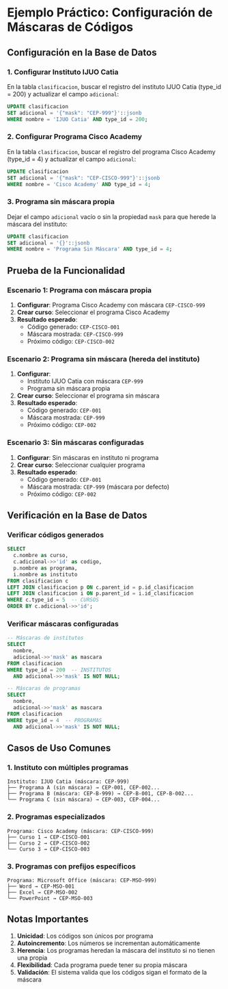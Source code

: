 # Ejemplo Práctico: Configuración de Máscaras de Códigos

## Configuración en la Base de Datos

### 1. Configurar Instituto IJUO Catia

En la tabla `clasificacion`, buscar el registro del instituto IJUO Catia (type_id = 200) y actualizar el campo `adicional`:

```sql
UPDATE clasificacion 
SET adicional = '{"mask": "CEP-999"}'::jsonb
WHERE nombre = 'IJUO Catia' AND type_id = 200;
```

### 2. Configurar Programa Cisco Academy

En la tabla `clasificacion`, buscar el registro del programa Cisco Academy (type_id = 4) y actualizar el campo `adicional`:

```sql
UPDATE clasificacion 
SET adicional = '{"mask": "CEP-CISCO-999"}'::jsonb
WHERE nombre = 'Cisco Academy' AND type_id = 4;
```

### 3. Programa sin máscara propia

Dejar el campo `adicional` vacío o sin la propiedad `mask` para que herede la máscara del instituto:

```sql
UPDATE clasificacion 
SET adicional = '{}'::jsonb
WHERE nombre = 'Programa Sin Máscara' AND type_id = 4;
```

## Prueba de la Funcionalidad

### Escenario 1: Programa con máscara propia

1. **Configurar**: Programa Cisco Academy con máscara `CEP-CISCO-999`
2. **Crear curso**: Seleccionar el programa Cisco Academy
3. **Resultado esperado**: 
   - Código generado: `CEP-CISCO-001`
   - Máscara mostrada: `CEP-CISCO-999`
   - Próximo código: `CEP-CISCO-002`

### Escenario 2: Programa sin máscara (hereda del instituto)

1. **Configurar**: 
   - Instituto IJUO Catia con máscara `CEP-999`
   - Programa sin máscara propia
2. **Crear curso**: Seleccionar el programa sin máscara
3. **Resultado esperado**:
   - Código generado: `CEP-001`
   - Máscara mostrada: `CEP-999`
   - Próximo código: `CEP-002`

### Escenario 3: Sin máscaras configuradas

1. **Configurar**: Sin máscaras en instituto ni programa
2. **Crear curso**: Seleccionar cualquier programa
3. **Resultado esperado**:
   - Código generado: `CEP-001`
   - Máscara mostrada: `CEP-999` (máscara por defecto)
   - Próximo código: `CEP-002`

## Verificación en la Base de Datos

### Verificar códigos generados

```sql
SELECT 
  c.nombre as curso,
  c.adicional->>'id' as codigo,
  p.nombre as programa,
  i.nombre as instituto
FROM clasificacion c
LEFT JOIN clasificacion p ON c.parent_id = p.id_clasificacion
LEFT JOIN clasificacion i ON p.parent_id = i.id_clasificacion
WHERE c.type_id = 5  -- CURSOS
ORDER BY c.adicional->>'id';
```

### Verificar máscaras configuradas

```sql
-- Máscaras de institutos
SELECT 
  nombre,
  adicional->>'mask' as mascara
FROM clasificacion 
WHERE type_id = 200  -- INSTITUTOS
  AND adicional->>'mask' IS NOT NULL;

-- Máscaras de programas
SELECT 
  nombre,
  adicional->>'mask' as mascara
FROM clasificacion 
WHERE type_id = 4  -- PROGRAMAS
  AND adicional->>'mask' IS NOT NULL;
```

## Casos de Uso Comunes

### 1. Instituto con múltiples programas

```
Instituto: IJUO Catia (máscara: CEP-999)
├── Programa A (sin máscara) → CEP-001, CEP-002...
├── Programa B (máscara: CEP-B-999) → CEP-B-001, CEP-B-002...
└── Programa C (sin máscara) → CEP-003, CEP-004...
```

### 2. Programas especializados

```
Programa: Cisco Academy (máscara: CEP-CISCO-999)
├── Curso 1 → CEP-CISCO-001
├── Curso 2 → CEP-CISCO-002
└── Curso 3 → CEP-CISCO-003
```

### 3. Programas con prefijos específicos

```
Programa: Microsoft Office (máscara: CEP-MSO-999)
├── Word → CEP-MSO-001
├── Excel → CEP-MSO-002
└── PowerPoint → CEP-MSO-003
```

## Notas Importantes

1. **Unicidad**: Los códigos son únicos por programa
2. **Autoincremento**: Los números se incrementan automáticamente
3. **Herencia**: Los programas heredan la máscara del instituto si no tienen una propia
4. **Flexibilidad**: Cada programa puede tener su propia máscara
5. **Validación**: El sistema valida que los códigos sigan el formato de la máscara 